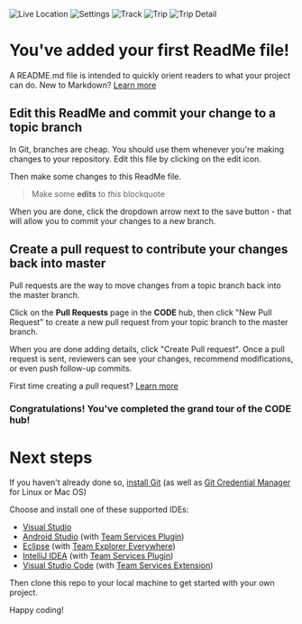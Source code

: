 ![Live Location](https://github.com/sarmedaqua/Trakker-Flutter-App/assets/57359364/d93327e7-2a43-42e0-b96d-c0777439c10d)
![Settings](https://github.com/sarmedaqua/Trakker-Flutter-App/assets/57359364/6bef4cef-6b06-4699-858d-b2d2f744e7d4)
![Track](https://github.com/sarmedaqua/Trakker-Flutter-App/assets/57359364/8cdd905e-00f2-4fd7-a6ee-b95ede47e74e)
![Trip](https://github.com/sarmedaqua/Trakker-Flutter-App/assets/57359364/cc139950-2365-420d-861b-7368da32ddc5)
![Trip Detail](https://github.com/sarmedaqua/Trakker-Flutter-App/assets/57359364/865b7c1d-76cb-4e67-81a2-2337dce371d9)


# You've added your first ReadMe file!
A README.md file is intended to quickly orient readers to what your project can do.  New to Markdown? [Learn more](http://go.microsoft.com/fwlink/p/?LinkId=524306&clcid=0x409)

## Edit this ReadMe and commit your change to a topic branch
In Git, branches are cheap.  You should use them whenever you're making changes to your repository.  Edit this file by clicking on the edit icon.

Then make some changes to this ReadMe file.

> Make some **edits** to _this_ blockquote

When you are done, click the dropdown arrow next to the save button - that will allow you to commit your changes to a new branch.

## Create a pull request to contribute your changes back into master
Pull requests are the way to move changes from a topic branch back into the master branch.

Click on the **Pull Requests** page in the **CODE** hub, then click "New Pull Request" to create a new pull request from your topic branch to the master branch.

When you are done adding details, click "Create Pull request". Once a pull request is sent, reviewers can see your changes, recommend modifications, or even push follow-up commits.

First time creating a pull request?  [Learn more](http://go.microsoft.com/fwlink/?LinkId=533211&clcid=0x409)

### Congratulations! You've completed the grand tour of the CODE hub!

# Next steps

If you haven't already done so, [install Git](http://git-scm.com/downloads) (as well as [Git Credential Manager](https://java.visualstudio.com/Downloads/gitcredentialmanager/Index) for Linux or Mac OS)

Choose and install one of these supported IDEs:
* [Visual Studio](http://go.microsoft.com/fwlink/?LinkId=309297&clcid=0x409&slcid=0x409)
* [Android Studio](https://developer.android.com/studio) (with [Team Services Plugin](https://java.visualstudio.com/Downloads/intellijplugin/Index))
* [Eclipse](http://www.eclipse.org/downloads) (with [Team Explorer Everywhere](https://java.visualstudio.com/Downloads/eclipseplugin/Index))
* [IntelliJ IDEA](https://www.jetbrains.com/idea/download) (with [Team Services Plugin](https://java.visualstudio.com/Downloads/intellijplugin/Index))
* [Visual Studio Code](https://code.visualstudio.com/Download) (with [Team Services Extension](https://java.visualstudio.com/Downloads/visualstudiocode/Index))

Then clone this repo to your local machine to get started with your own project.

Happy coding!
